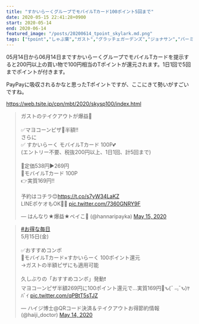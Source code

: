 ```yaml
---
title: "すかいらーくグループでモバイルTカード100ポイント5回まで"
date: 2020-05-15 22:41:28+0900
start: 2020-05-14
end: 2020-06-14
featured_image: "/posts/20200614_tpoint_skylark.md.png"
tags: ["tpoint","しゃぶ葉","ガスト","グラッチェガーデンズ","ジョナサン","バーミヤン","夢庵","藍屋"]
---
```

05月14日から06月14日まですかいらーくグループでモバイルTカードを提示すると200円以上の買い物で100円相当のTポイントが還元されます。1日1回で5回までポイントが付きます。

PayPayに吸収されるかなと思ったTポイントですが、ここにきて勢いがすごいですね。

https://web.tsite.jp/cpn/mbt/2020/skysp100/index.html

<blockquote class="twitter-tweet"><p lang="ja" dir="ltr">ガストのテイクアウトが爆益💖<br><br>✅マヨコーンピザ🍕半額‼️<br>さらに<br>✅ すかいらーく モバイルTカード 100P💕<br>(エントリー不要、税抜200円以上、1日1回、計5回まで)<br><br>🍕定価538円▶︎269円<br>📱モバイルTカード 100P<br>👉実質169円‼️<br><br>予約はコチラ😊<a href="https://t.co/s7yW34LaKZ">https://t.co/s7yW34LaKZ</a><br>LINEポケオもOK🙆‍♀️ <a href="https://t.co/7360GNRY9F">pic.twitter.com/7360GNRY9F</a></p>&mdash; はんなり★爆益★ペイこ💐 (@hannaripayka) <a href="https://twitter.com/hannaripayka/status/1261100262716051466?ref_src=twsrc%5Etfw">May 15, 2020</a></blockquote> <script async src="https://platform.twitter.com/widgets.js" charset="utf-8"></script>

<blockquote class="twitter-tweet"><p lang="ja" dir="ltr"><a href="https://twitter.com/hashtag/%E3%81%8A%E5%BE%97%E3%81%AA%E6%AF%8E%E6%97%A5?src=hash&amp;ref_src=twsrc%5Etfw">#お得な毎日</a><br>5月15日(金)<br><br>✅おすすめコンボ<br>🔸モバイルTカード×すかいらーく 100ポイント還元<br>→ガストの半額ピザにも適用可能<br><br>久しぶりの「おすすめコンボ」発動❗<br>マヨコーンピザ半額269円に100ポイント還元で…実質169円🍕ԅ(¯﹃¯ԅ)ﾔﾊﾞｲ <a href="https://t.co/qPBtT5sTJZ">pic.twitter.com/qPBtT5sTJZ</a></p>&mdash; ハイジ博士@QRコード決済＆テイクアウトお得節約情報 (@haiji_doctor) <a href="https://twitter.com/haiji_doctor/status/1260948805467295746?ref_src=twsrc%5Etfw">May 14, 2020</a></blockquote> <script async src="https://platform.twitter.com/widgets.js" charset="utf-8"></script>
